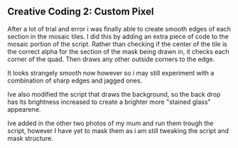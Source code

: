 ## Creative Coding 2: Custom Pixel

 After a lot of trial and error i was finally able to create smooth edges of each section in the mosaic tiles. I did this by adding an extra piece of code to the mosaic portion of the script. Rather than checking if the center of the tile is the correct alpha for the section of the mask being drawn in, it checks each corner of the quad. Then draws any other outside corners to the edge. 

 It looks strangely smooth now however so i may still experiment with a combination of sharp edges and jagged ones. 

 Ive also modified the script that draws the background, so the back drop has its brightness increased to create a brighter more "stained glass" appearene. 

 Ive added in the other two photos of my mum and run them trough the script, however I have yet to mask them as i am still tweaking the script and mask structure. 